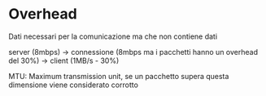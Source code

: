 # Overhead

Dati necessari per la comunicazione ma che non contiene dati

server (8mbps) -> connessione (8mbps ma i pacchetti hanno un overhead del 30%) -> client (1MB/s - 30%)

MTU: Maximum transmission unit, se un pacchetto supera questa dimensione viene considerato corrotto
